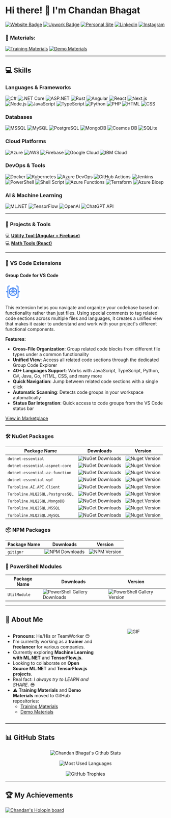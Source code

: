 # Hi there! 👋 I'm Chandan Bhagat  
[![Website Badge](https://img.shields.io/badge/-Website-4cbbb9?style=for-the-badge&logo=internet-explorer&logoColor=white)](https://chandanbhagat.com.np) [![Upwork Badge](https://img.shields.io/badge/Upwork-Freelancer-ff8c00?style=for-the-badge&logo=upwork&logoColor=white)](https://www.upwork.com/freelancers/thechandanbhagat) [![Personal Site](https://img.shields.io/badge/Personal_Site-4cbbb9?style=for-the-badge&logo=internet-explorer&logoColor=white)](https://me.chandanbhagat.com.np) [![Linkedin](https://img.shields.io/badge/LinkedIn-0077B5?style=for-the-badge&logo=linkedin&logoColor=white)](https://linkedin.com/in/guptac) [![Instagram](https://img.shields.io/badge/instagram-E4405F?style=for-the-badge&logo=instagram&logoColor=white)](https://instagram.com/thechandanbhagat)

### 🔗 **Materials**:
[![Training Materials](https://img.shields.io/badge/Training_Materials-0078D4?style=for-the-badge&logo=microsoftacademia&logoColor=white)](https://training.chandanbhagat.com.np)
[![Demo Materials](https://img.shields.io/badge/Demo_Materials-FFCA28?style=for-the-badge&logo=googleclassroom&logoColor=black)](https://demo-materials.chandanbhagat.com.np)

---

## 💻 **Skills**

### **Languages & Frameworks**
![C#](https://img.shields.io/badge/-C%23-239120?style=for-the-badge&logo=c-sharp&logoColor=white)
![.NET Core](https://img.shields.io/badge/-.NET_Core-512BD4?style=for-the-badge&logo=dotnet&logoColor=white)
![ASP.NET](https://img.shields.io/badge/-ASP.NET-512BD4?style=for-the-badge&logo=dotnet&logoColor=white)
![Rust](https://img.shields.io/badge/-Rust-000000?style=for-the-badge&logo=rust&logoColor=white)
![Angular](https://img.shields.io/badge/-Angular-DD0031?style=for-the-badge&logo=angular&logoColor=white)
![React](https://img.shields.io/badge/-React-61DAFB?style=for-the-badge&logo=react&logoColor=white)
![Next.js](https://img.shields.io/badge/-Next.js-000000?style=for-the-badge&logo=nextdotjs&logoColor=white)
![Node.js](https://img.shields.io/badge/-Node.js-339933?style=for-the-badge&logo=nodedotjs&logoColor=white)
![JavaScript](https://img.shields.io/badge/-JavaScript-F7DF1E?style=for-the-badge&logo=javascript&logoColor=black)
![TypeScript](https://img.shields.io/badge/-TypeScript-007ACC?style=for-the-badge&logo=typescript&logoColor=white)
![Python](https://img.shields.io/badge/-Python-3776AB?style=for-the-badge&logo=python&logoColor=white)
![PHP](https://img.shields.io/badge/-PHP-777BB4?style=for-the-badge&logo=php&logoColor=white)
![HTML](https://img.shields.io/badge/-HTML5-E34F26?style=for-the-badge&logo=html5&logoColor=white)
![CSS](https://img.shields.io/badge/-CSS3-1572B6?style=for-the-badge&logo=css3&logoColor=white)

### **Databases**
![MSSQL](https://img.shields.io/badge/-MSSQL-CC2927?style=for-the-badge&logo=microsoftsqlserver&logoColor=white)
![MySQL](https://img.shields.io/badge/-MySQL-4479A1?style=for-the-badge&logo=mysql&logoColor=white)
![PostgreSQL](https://img.shields.io/badge/-PostgreSQL-336791?style=for-the-badge&logo=postgresql&logoColor=white)
![MongoDB](https://img.shields.io/badge/-MongoDB-47A248?style=for-the-badge&logo=mongodb&logoColor=white)
![Cosmos DB](https://img.shields.io/badge/-CosmosDB-0078D4?style=for-the-badge&logo=azurecosmosdb&logoColor=white)
![SQLite](https://img.shields.io/badge/SQLite-003B57?style=for-the-badge&logo=sqlite&logoColor=white)

### **Cloud Platforms**
![Azure](https://img.shields.io/badge/-Microsoft_Azure-0078D4?style=for-the-badge&logo=microsoftazure&logoColor=white)
![AWS](https://img.shields.io/badge/-Amazon_AWS-232F3E?style=for-the-badge&logo=amazonaws&logoColor=white)
![Firebase](https://img.shields.io/badge/-Firebase-FFCA28?style=for-the-badge&logo=firebase&logoColor=black)
![Google Cloud](https://img.shields.io/badge/-Google_Cloud-4285F4?style=for-the-badge&logo=googlecloud&logoColor=white)
![IBM Cloud](https://img.shields.io/badge/IBM_Cloud-1261FE?style=for-the-badge&logo=ibmcloud&logoColor=white)

### **DevOps & Tools**
![Docker](https://img.shields.io/badge/-Docker-2496ED?style=for-the-badge&logo=docker&logoColor=white)
![Kubernetes](https://img.shields.io/badge/-Kubernetes-326CE5?style=for-the-badge&logo=kubernetes&logoColor=white)
![Azure DevOps](https://img.shields.io/badge/-Azure_DevOps-0078D4?style=for-the-badge&logo=azuredevops&logoColor=white)
![GitHub Actions](https://img.shields.io/badge/-GitHub_Actions-2088FF?style=for-the-badge&logo=githubactions&logoColor=white)
![Jenkins](https://img.shields.io/badge/-Jenkins-D24939?style=for-the-badge&logo=jenkins&logoColor=white)
![PowerShell](https://img.shields.io/badge/-PowerShell-5391FE?style=for-the-badge&logo=powershell&logoColor=white)
![Shell Script](https://img.shields.io/badge/-Shell_Script-5391FE?style=for-the-badge&logo=gnu-bash&logoColor=white)
![Azure Functions](https://img.shields.io/badge/Azure_Functions-0062AD?style=for-the-badge&logo=azure-functions&logoColor=white)
![Terraform](https://img.shields.io/badge/Terraform-844FBA?style=for-the-badge&logo=terraform&logoColor=white)
![Azure Bicep](https://img.shields.io/badge/Azure_Bicep-CC2936?style=for-the-badge&logo=azure&logoColor=white)

### **AI & Machine Learning**
![ML.NET](https://img.shields.io/badge/-ML.NET-5C2D91?style=for-the-badge&logo=dotnet&logoColor=white)
![TensorFlow](https://img.shields.io/badge/-TensorFlow-FF6F00?style=for-the-badge&logo=tensorflow&logoColor=white)
![OpenAI](https://img.shields.io/badge/-Azure%20OpenAI-412991?style=for-the-badge&logo=openai&logoColor=white)
![ChatGPT API](https://img.shields.io/badge/-ChatGPT_API-1A73E8?style=for-the-badge&logo=openai&logoColor=white)

---

### 🚀 **Projects & Tools**  
💻 [**Utility Tool (Angular + Firebase)**](https://util.chandanbhagat.com.np)  
💻 [**Math Tools (React)**](https://math-tools.chandanbhagat.com.np)

---

### 🧩 **VS Code Extensions**

#### Group Code for VS Code
![Group Code for VS Code](resources/group-code.svg)

This extension helps you navigate and organize your codebase based on functionality rather than just files. Using special comments to tag related code sections across multiple files and languages, it creates a unified view that makes it easier to understand and work with your project's different functional components.

**Features:**
- **Cross-File Organization**: Group related code blocks from different file types under a common functionality
- **Unified View**: Access all related code sections through the dedicated Group Code Explorer
- **40+ Languages Support**: Works with JavaScript, TypeScript, Python, C#, Java, Go, HTML, CSS, and many more
- **Quick Navigation**: Jump between related code sections with a single click
- **Automatic Scanning**: Detects code groups in your workspace automatically
- **Status Bar Integration**: Quick access to code groups from the VS Code status bar

[View in Marketplace](https://marketplace.visualstudio.com/items/?itemName=thechandanbhagat.groupcode)

---

### 🛠 **NuGet Packages**
| Package Name                        | Downloads                                                                                                   | Version                                                                                                  |
| ----------------------------------- | ----------------------------------------------------------------------------------------------------------- | -------------------------------------------------------------------------------------------------------- |
| `dotnet-essential`                  | ![NuGet Downloads](https://img.shields.io/nuget/dt/dotnet-essential?style=for-the-badge&logo=nuget)          | ![Nuget Version](https://img.shields.io/nuget/v/dotnet-essential?style=for-the-badge&logo=nuget)          |
| `dotnet-essential-aspnet-core`      | ![NuGet Downloads](https://img.shields.io/nuget/dt/dotnet-essential-aspnet-core?style=for-the-badge&logo=nuget) | ![Nuget Version](https://img.shields.io/nuget/v/dotnet-essential-aspnet-core?style=for-the-badge&logo=nuget) |
| `dotnet-essential-az-function`      | ![NuGet Downloads](https://img.shields.io/nuget/dt/dotnet-essential-az-function?style=for-the-badge&logo=nuget) | ![Nuget Version](https://img.shields.io/nuget/v/dotnet-essential-az-function?style=for-the-badge&logo=nuget) |
| `dotnet-essential-wpf`              | ![NuGet Downloads](https://img.shields.io/nuget/dt/dotnet-essential-wpf?style=for-the-badge&logo=nuget)      | ![Nuget Version](https://img.shields.io/nuget/v/dotnet-essential-wpf?style=for-the-badge&logo=nuget)      |
| `Turboline.AI.API.Client`           | ![NuGet Downloads](https://img.shields.io/nuget/dt/Turboline.AI.API.Client?style=for-the-badge&logo=nuget)   | ![Nuget Version](https://img.shields.io/nuget/v/Turboline.AI.API.Client?style=for-the-badge&logo=nuget)   |
| `Turboline.NLQ2SQL.PostgresSQL`     | ![NuGet Downloads](https://img.shields.io/nuget/dt/Turboline.NLQ2SQL.PostgresSQL?style=for-the-badge&logo=nuget) | ![Nuget Version](https://img.shields.io/nuget/v/Turboline.NLQ2SQL.PostgresSQL?style=for-the-badge&logo=nuget) |
| `Turboline.NLQ2SQL.MongoDB`         | ![NuGet Downloads](https://img.shields.io/nuget/dt/Turboline.NLQ2SQL.MongoDB?style=for-the-badge&logo=nuget)  | ![Nuget Version](https://img.shields.io/nuget/v/Turboline.NLQ2SQL.MongoDB?style=for-the-badge&logo=nuget) |
| `Turboline.NLQ2SQL.MSSQL`           | ![NuGet Downloads](https://img.shields.io/nuget/dt/Turboline.NLQ2SQL.MSSQL?style=for-the-badge&logo=nuget)    | ![Nuget Version](https://img.shields.io/nuget/v/Turboline.NLQ2SQL.MSSQL?style=for-the-badge&logo=nuget)   |
| `Turboline.NLQ2SQL.MySQL`           | ![NuGet Downloads](https://img.shields.io/nuget/dt/Turboline.NLQ2SQL.MySQL?style=for-the-badge&logo=nuget)    | ![Nuget Version](https://img.shields.io/nuget/v/Turboline.NLQ2SQL.MySQL?style=for-the-badge&logo=nuget)   |

### 📦 **NPM Packages**
| Package Name    | Downloads                                                                                         | Version                                                                                      |
| --------------- | ------------------------------------------------------------------------------------------------- | -------------------------------------------------------------------------------------------- |
| `gitignr`       | ![NPM Downloads](https://img.shields.io/npm/d18m/gitignr?style=for-the-badge&logo=npm)             | ![NPM Version](https://img.shields.io/npm/v/gitignr?style=for-the-badge&logo=npm&label=NPM%20Version) |

### 🔧 **PowerShell Modules**
| Package Name    | Downloads                                                                                         | Version                                                                                      |
| --------------- | ------------------------------------------------------------------------------------------------- | -------------------------------------------------------------------------------------------- |
| `UtilModule`    | ![PowerShell Gallery Downloads](https://img.shields.io/powershellgallery/dt/utilmodule?style=for-the-badge&logo=nuget) | ![PowerShell Gallery Version](https://img.shields.io/powershellgallery/v/utilmodule?style=for-the-badge&logo=nuget&label=Powershell%20Version) |

---

## 💬 **About Me**
<div style="display: flex; align-items: top; gap: 20px;">
  <div style="flex: 1;">
    <ul>
      <li><strong>Pronouns</strong>: He/His or TeamWorker 😊</li>
      <li>I'm currently working as a <strong>trainer</strong> and <strong>freelancer</strong> for various companies.</li>
      <li>Currently exploring <strong>Machine Learning with ML.NET</strong> and <strong>TensorFlow.js</strong>.</li>
      <li>Looking to collaborate on <strong>Open Source ML.NET</strong> and <strong>TensorFlow.js projects</strong>.</li>
      <li>Real fact: <em>I always try to LEARN and SHARE.</em> 😎</li>
      <li>⚠ <strong>Training Materials</strong> and <strong>Demo Materials</strong> moved to GitHub repositories:
        <ul>
          <li><a href="https://github.com/Training-by-Chandan">Training Materials</a></li>
          <li><a href="https://github.com/Demo-by-Chandan">Demo Materials</a></li>
        </ul>
      </li>
    </ul>
  </div>
  <div style="flex: 0 0 40%; text-align: center;">
    <img width="200px" height="200px" alt="GIF" src="https://media.giphy.com/media/TEnXkcsHrP4YedChhA/giphy.gif" />
  </div>
</div>

---

## 📊 **GitHub Stats**
<p align='center'>
  <img align="center" src="https://github-readme-stats.vercel.app/api?username=thechandanbhagat&show_icons=true&title_color=fff&icon_color=79ff97&text_color=efefef&bg_color=24292e" alt="Chandan Bhagat's Github Stats" />
</p>

<p align='center'>
  <img align="center" src="https://github-readme-stats.vercel.app/api/top-langs?username=thechandanbhagat&show_icons=true&locale=en&layout=compact&theme=chartreuse-dark" alt="Most Used Languages" />
</p>

<p align='center'>
  <img align="center" src="https://github-profile-trophy.vercel.app/?username=thechandanbhagat&theme=juicyfresh&no-bg=true" alt="GitHub Trophies" />
</p>

---

## 🏆 **My Achievements**  
[![Chandan's Holopin board](https://holopin.io/api/user/board?user=chandangbhagat)](https://holopin.io/@chandangbhagat)
